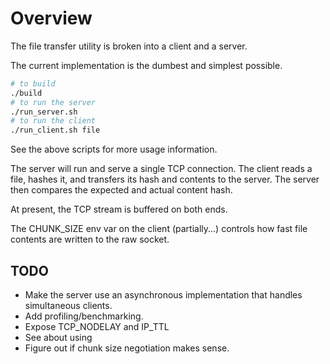 # Overview

The file transfer utility is broken into a client and a server.

The current implementation is the dumbest and simplest possible.

```sh
# to build
./build
# to run the server
./run_server.sh
# to run the client
./run_client.sh file
```

See the above scripts for more usage information.

The server will run and serve a single TCP connection. The client reads a file,
hashes it, and transfers its hash and contents to the server. The server then
compares the expected and actual content hash.

At present, the TCP stream is buffered on both ends.

The CHUNK_SIZE env var on the client (partially...) controls how fast file
contents are written to the raw socket.

## TODO

- Make the server use an asynchronous implementation that handles simultaneous
    clients.
- Add profiling/benchmarking.
- Expose TCP_NODELAY and IP_TTL
- See about using
- Figure out if chunk size negotiation makes sense.
